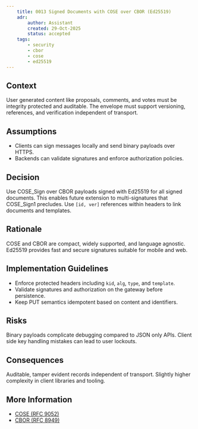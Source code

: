 ```yaml
---
    title: 0013 Signed Documents with COSE over CBOR (Ed25519)
    adr:
        author: Assistant
        created: 29-Oct-2025
        status: accepted
    tags:
        - security
        - cbor
        - cose
        - ed25519
---
```


## Context

User generated content like proposals, comments, and votes must be integrity protected and auditable.
The envelope must support versioning, references, and verification independent of transport.

## Assumptions

* Clients can sign messages locally and send binary payloads over HTTPS.
* Backends can validate signatures and enforce authorization policies.

## Decision

Use COSE_Sign over CBOR payloads signed with Ed25519 for all signed documents.
This enables future extension to multi-signatures that COSE_Sign1 precludes.
Use `[id, ver]` references within headers to link documents and templates.

## Rationale

COSE and CBOR are compact, widely supported, and language agnostic.
Ed25519 provides fast and secure signatures suitable for mobile and web.

## Implementation Guidelines

* Enforce protected headers including `kid`, `alg`, `type`, and `template`.
* Validate signatures and authorization on the gateway before persistence.
* Keep PUT semantics idempotent based on content and identifiers.

## Risks

Binary payloads complicate debugging compared to JSON only APIs.
Client side key handling mistakes can lead to user lockouts.

## Consequences

Auditable, tamper evident records independent of transport.
Slightly higher complexity in client libraries and tooling.

## More Information

* [COSE (RFC 9052)](https://www.rfc-editor.org/rfc/rfc9052)
* [CBOR (RFC 8949)](https://www.rfc-editor.org/rfc/rfc8949)
